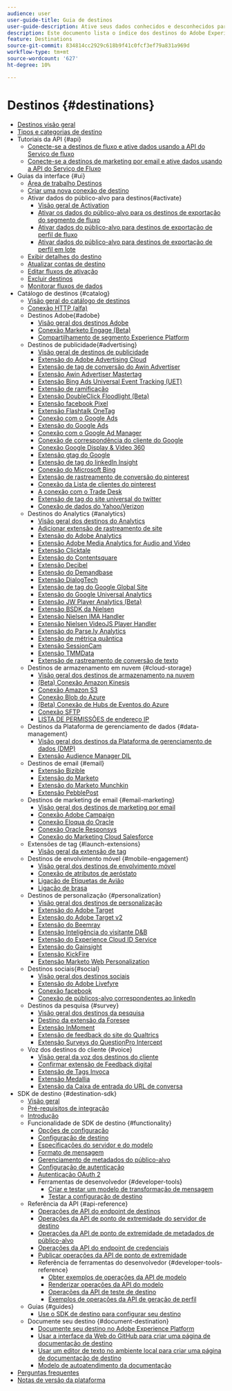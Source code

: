 ```yaml
---
audience: user
user-guide-title: Guia de destinos
user-guide-description: Ative seus dados conhecidos e desconhecidos para campanhas de marketing entre canais, campanhas por email, publicidade direcionada e muitos outros casos de uso.
description: Este documento lista o índice dos destinos do Adobe Experience Platform
feature: Destinations
source-git-commit: 834814cc2929c618b9f41c0fcf3ef79a831a969d
workflow-type: tm+mt
source-wordcount: '627'
ht-degree: 10%

---
```



# Destinos {#destinations}

* [Destinos visão geral](./home.md)
* [Tipos e categorias de destino](./destination-types.md)
* Tutoriais da API {#api}
   * [Conecte-se a destinos de fluxo e ative dados usando a API do Serviço de fluxo](./api/streaming-destinations.md)
   * [Conecte-se a destinos de marketing por email e ative dados usando a API do Serviço de Fluxo](./api/email-marketing.md)
* Guias da interface {#ui}
   * [Área de trabalho Destinos](./ui/destinations-workspace.md)
   * [Criar uma nova conexão de destino](./ui/connect-destination.md)
   * Ativar dados do público-alvo para destinos{#activate}
      * [Visão geral de Activation](./ui/activation-overview.md)
      * [Ativar os dados do público-alvo para os destinos de exportação do segmento de fluxo](./ui/activate-segment-streaming-destinations.md)
      * [Ativar dados do público-alvo para destinos de exportação de perfil de fluxo](./ui/activate-streaming-profile-destinations.md)
      * [Ativar dados do público-alvo para destinos de exportação de perfil em lote](./ui/activate-batch-profile-destinations.md)
   * [Exibir detalhes do destino](./ui/destination-details-page.md)
   * [Atualizar contas de destino](./ui/update-accounts.md)
   * [Editar fluxos de ativação](./ui/edit-activation.md)
   * [Excluir destinos](./ui/delete-destinations.md)
   * [Monitorar fluxos de dados](./ui/monitor-dataflows.md)
* Catálogo de destinos {#catalog}
   * [Visão geral do catálogo de destinos](./catalog/overview.md)
   * [ Conexão HTTP (alfa)](./catalog/http-destination.md)
   * Destinos Adobe{#adobe}
      * [Visão geral dos destinos Adobe](./catalog/adobe/overview.md)
      * [Conexão Marketo Engage (Beta)](./catalog/adobe/marketo-engage.md)
      * [Compartilhamento de segmento Experience Platform](https://experienceleague.adobe.com/docs/audience-manager/user-guide/implementation-integration-guides/integration-experience-platform/aam-aep-audience-sharing.html)
   * Destinos de publicidade{#advertising}
      * [Visão geral de destinos de publicidade](./catalog/advertising/overview.md)
      * [Extensão do Adobe Advertising Cloud](./catalog/advertising/adobe-advertising-cloud.md)
      * [Extensão de tag de conversão do Awin Advertiser](./catalog/advertising/awin-conversiontag.md)
      * [Extensão Awin Advertiser Mastertag](./catalog/advertising/awin-mastertag.md)
      * [Extensão Bing Ads Universal Event Tracking (UET)](./catalog/advertising/bing-ads.md)
      * [Extensão de ramificação](./catalog/advertising/branch.md)
      * [Extensão DoubleClick Floodlight (Beta)](./catalog/advertising/doubleclick-floodlight.md)
      * [Extensão facebook Pixel](./catalog/advertising/facebook-pixel.md)
      * [Extensão Flashtalk OneTag](./catalog/advertising/flashtalking.md)
      * [Conexão com o Google Ads](./catalog/advertising/google-ads-destination.md)
      * [Extensão do Google Ads](./catalog/advertising/google-ads-extension.md)
      * [Conexão com o Google Ad Manager](./catalog/advertising/google-ad-manager.md)
      * [Conexão de correspondência do cliente do Google](./catalog/advertising/google-customer-match.md)
      * [Conexão Google Display &amp; Video 360](./catalog/advertising/google-dv360.md)
      * [Extensão gtag do Google](./catalog/advertising/gtag-advertising.md)
      * [Extensão de tag do linkedIn Insight](./catalog/advertising/linkedin.md)
      * [Conexão do Microsoft Bing](./catalog/advertising/bing.md)
      * [Extensão de rastreamento de conversão do pinterest](./catalog/advertising/pinterest-extension.md)
      * [Conexão da Lista de clientes do pinterest](./catalog/advertising/pinterest.md)
      * [A conexão com o Trade Desk](./catalog/advertising/tradedesk.md)
      * [Extensão de tag do site universal do twitter](./catalog/advertising/twitter-uwt.md)
      * [Conexão de dados do Yahoo/Verizon](./catalog/advertising/datax.md)
   * Destinos do Analytics {#analytics}
      * [Visão geral dos destinos do Analytics](./catalog/analytics/overview.md)
      * [Adicionar extensão de rastreamento de site](./catalog/analytics/adform.md)
      * [Extensão do Adobe Analytics](./catalog/analytics/adobe-analytics.md)
      * [Extensão Adobe Media Analytics for Audio and Video](./catalog/analytics/adobe-video-analytics.md)
      * [Extensão Clicktale](./catalog/analytics/clicktale.md)
      * [Extensão do Contentsquare](./catalog/analytics/contentsquare.md)
      * [Extensão Decibel](./catalog/analytics/decibel.md)
      * [Extensão do Demandbase](./catalog/analytics/demandbase.md)
      * [Extensão DialogTech](./catalog/analytics/dialogtech.md)
      * [Extensão de tag do Google Global Site](./catalog/analytics/gtag-analytics.md)
      * [Extensão do Google Universal Analytics](./catalog/analytics/google-universal-analytics.md)
      * [Extensão JW Player Analytics (Beta)](./catalog/analytics/jw-player-analytics.md)
      * [Extensão BSDK da Nielsen](./catalog/analytics/nielsen-bsdk.md)
      * [Extensão Nielsen IMA Handler](./catalog/analytics/nielsen-ima.md)
      * [Extensão Nielsen VideoJS Player Handler](./catalog/analytics/nielsen-videojs.md)
      * [Extensão do Parse.ly Analytics](./catalog/analytics/parsely.md)
      * [Extensão de métrica quântica](./catalog/analytics/quantum-metric.md)
      * [Extensão SessionCam](./catalog/analytics/sessioncam.md)
      * [Extensão TMMData](./catalog/analytics/tmmdata.md)
      * [Extensão de rastreamento de conversão de texto](./catalog/analytics/yext.md)
   * Destinos de armazenamento em nuvem {#cloud-storage}
      * [Visão geral dos destinos de armazenamento na nuvem](./catalog/cloud-storage/overview.md)
      * [(Beta) Conexão Amazon Kinesis](./catalog/cloud-storage/amazon-kinesis.md)
      * [Conexão Amazon S3](./catalog/cloud-storage/amazon-s3.md)
      * [Conexão Blob do Azure](./catalog/cloud-storage/azure-blob.md)
      * [(Beta) Conexão de Hubs de Eventos do Azure](./catalog/cloud-storage/azure-event-hubs.md)
      * [Conexão SFTP](./catalog/cloud-storage/sftp.md)
      * [LISTA DE PERMISSÕES de endereço IP](./catalog/cloud-storage/ip-address-allow-list.md)
   * Destinos da Plataforma de gerenciamento de dados {#data-management}
      * [Visão geral dos destinos da Plataforma de gerenciamento de dados (DMP)](./catalog/data-management/overview.md)
      * [Extensão Audience Manager DIL](./catalog/data-management/aam-dil-extension.md)
   * Destinos de email {#email}
      * [Extensão Bizible](./catalog/email/bizible.md)
      * [Extensão do Marketo](./catalog/email/marketo.md)
      * [Extensão do Marketo Munchkin](./catalog/email/marketo-munchkin.md)
      * [Extensão PebblePost](./catalog/email/pebblepost.md)
   * Destinos de marketing de email {#email-marketing}
      * [Visão geral dos destinos de marketing por email](./catalog/email-marketing/overview.md)
      * [Conexão Adobe Campaign](./catalog/email-marketing/adobe-campaign.md)
      * [Conexão Eloqua do Oracle](./catalog/email-marketing/oracle-eloqua.md)
      * [Conexão Oracle Responsys](./catalog/email-marketing/oracle-responsys.md)
      * [Conexão do Marketing Cloud Salesforce](./catalog/email-marketing/salesforce-marketing-cloud.md)
   * Extensões de tag {#launch-extensions}
      * [Visão geral da extensão de tag](./catalog/launch-extensions/overview.md)
   * Destinos de envolvimento móvel {#mobile-engagement}
      * [Visão geral dos destinos de envolvimento móvel](./catalog/mobile-engagement/overview.md)
      * [Conexão de atributos de aeróstato](./catalog/mobile-engagement/airship-attributes.md)
      * [Ligação de Etiquetas de Avião](./catalog/mobile-engagement/airship-tags.md)
      * [Ligação de brasa](./catalog/mobile-engagement/braze.md)
   * Destinos de personalização {#personalization}
      * [Visão geral dos destinos de personalização](./catalog/personalization/overview.md)
      * [Extensão do Adobe Target](./catalog/personalization/adobe-target.md)
      * [Extensão do Adobe Target v2](./catalog/personalization/adobe-target-v2.md)
      * [Extensão do Beemray](./catalog/personalization/beemray.md)
      * [Extensão Inteligência do visitante D&amp;B](./catalog/personalization/dnb.md)
      * [Extensão do Experience Cloud ID Service](./catalog/personalization/adobe-ecid.md)
      * [Extensão do Gainsight](./catalog/personalization/gainsight.md)
      * [Extensão KickFire](./catalog/personalization/kickfire.md)
      * [Extensão Marketo Web Personalization](./catalog/personalization/marketo-web-personalization.md)
   * Destinos sociais{#social}
      * [Visão geral dos destinos sociais](./catalog/social/overview.md)
      * [Extensão do Adobe Livefyre](./catalog/social/adobe-livefyre.md)
      * [Conexão facebook](./catalog/social/facebook.md)
      * [Conexão de públicos-alvo correspondentes ao linkedIn](./catalog/social/linkedin.md)
   * Destinos da pesquisa {#survey}
      * [Visão geral dos destinos da pesquisa](./catalog/survey/overview.md)
      * [Destino da extensão da Foresee](./catalog/survey/foresee.md)
      * [Extensão InMoment](./catalog/survey/inmoment.md)
      * [Extensão de feedback do site do Qualtrics](./catalog/survey/qualtrics.md)
      * [Extensão Surveys do QuestionPro Intercept](./catalog/survey/web-intercept-surveys.md)
   * Voz dos destinos do cliente {#voice}
      * [Visão geral da voz dos destinos do cliente](./catalog/voice/overview.md)
      * [Confirmar extensão de Feedback digital](./catalog/voice/confirmit-digital-feedback.md)
      * [Extensão de Tags Invoca](./catalog/voice/invoca.md)
      * [Extensão Medallia](./catalog/voice/medallia.md)
      * [Extensão da Caixa de entrada do URL de conversa](./catalog/voice/talkurl.md)
* SDK de destino {#destination-sdk}
   * [Visão geral](./destination-sdk/overview.md)
   * [Pré-requisitos de integração](./destination-sdk/integration-prerequisites.md)
   * [Introdução](./destination-sdk/getting-started.md)
   * Funcionalidade de SDK de destino {#functionality}
      * [Opções de configuração](./destination-sdk/configuration-options.md)
      * [Configuração de destino](./destination-sdk/destination-configuration.md)
      * [Especificações do servidor e do modelo](./destination-sdk/server-and-template-configuration.md)
      * [Formato de mensagem](./destination-sdk/message-format.md)
      * [Gerenciamento de metadados do público-alvo](./destination-sdk/audience-metadata-management.md)
      * [Configuração de autenticação](./destination-sdk/credentials-configuration.md)
      * [Autenticação OAuth 2](./destination-sdk/oauth2-authentication.md)
      * Ferramentas de desenvolvedor {#developer-tools}
         * [Criar e testar um modelo de transformação de mensagem](./destination-sdk/create-template.md)
         * [Testar a configuração de destino](./destination-sdk/test-destination.md)
   * Referência da API {#api-reference}
      * [Operações de API do endpoint de destinos](./destination-sdk/destination-configuration-api.md)
      * [Operações da API de ponto de extremidade do servidor de destino](./destination-sdk/destination-server-api.md)
      * [Operações da API de ponto de extremidade de metadados de público-alvo](./destination-sdk/audience-metadata-api.md)
      * [Operações da API do endpoint de credenciais](./destination-sdk/credentials-configuration-api.md)
      * [Publicar operações da API de ponto de extremidade](./destination-sdk/destination-publish-api.md)
      * Referência de ferramentas do desenvolvedor {#developer-tools-reference}
         * [Obter exemplos de operações da API de modelo](./destination-sdk/sample-template-api.md)
         * [Renderizar operações da API do modelo](./destination-sdk/render-template-api.md)
         * [Operações da API de teste de destino](./destination-sdk/destination-testing-api.md)
         * [Exemplos de operações da API de geração de perfil](./destination-sdk/sample-profile-generation-api.md)
   * Guias {#guides}
      * [Use o SDK de destino para configurar seu destino](./destination-sdk/configure-destination-instructions.md)
   * Documente seu destino {#document-destination}
      * [Documente seu destino no Adobe Experience Platform](./destination-sdk/docs-framework/documentation-instructions.md)
      * [Usar a interface da Web do GitHub para criar uma página de documentação de destino](./destination-sdk/docs-framework/use-github-interface-to-create-documentation.md)
      * [Usar um editor de texto no ambiente local para criar uma página de documentação de destino](./destination-sdk/docs-framework/work-in-local-environment.md)
      * [Modelo de autoatendimento da documentação](./destination-sdk/docs-framework/self-service-template.md)
* [Perguntas frequentes](./destinations-faq.md)
* [Notas de versão da plataforma](https://www.adobe.com/go/platform-release-notes-en)
